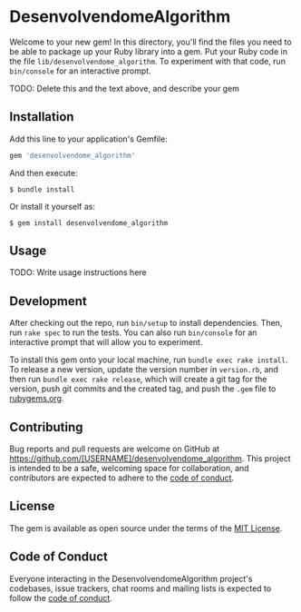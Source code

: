 # DesenvolvendomeAlgorithm

Welcome to your new gem! In this directory, you'll find the files you need to be able to package up your Ruby library into a gem. Put your Ruby code in the file `lib/desenvolvendome_algorithm`. To experiment with that code, run `bin/console` for an interactive prompt.

TODO: Delete this and the text above, and describe your gem

## Installation

Add this line to your application's Gemfile:

```ruby
gem 'desenvolvendome_algorithm'
```

And then execute:

    $ bundle install

Or install it yourself as:

    $ gem install desenvolvendome_algorithm

## Usage

TODO: Write usage instructions here

## Development

After checking out the repo, run `bin/setup` to install dependencies. Then, run `rake spec` to run the tests. You can also run `bin/console` for an interactive prompt that will allow you to experiment.

To install this gem onto your local machine, run `bundle exec rake install`. To release a new version, update the version number in `version.rb`, and then run `bundle exec rake release`, which will create a git tag for the version, push git commits and the created tag, and push the `.gem` file to [rubygems.org](https://rubygems.org).

## Contributing

Bug reports and pull requests are welcome on GitHub at https://github.com/[USERNAME]/desenvolvendome_algorithm. This project is intended to be a safe, welcoming space for collaboration, and contributors are expected to adhere to the [code of conduct](https://github.com/[USERNAME]/desenvolvendome_algorithm/blob/master/CODE_OF_CONDUCT.md).

## License

The gem is available as open source under the terms of the [MIT License](https://opensource.org/licenses/MIT).

## Code of Conduct

Everyone interacting in the DesenvolvendomeAlgorithm project's codebases, issue trackers, chat rooms and mailing lists is expected to follow the [code of conduct](https://github.com/[USERNAME]/desenvolvendome_algorithm/blob/master/CODE_OF_CONDUCT.md).
